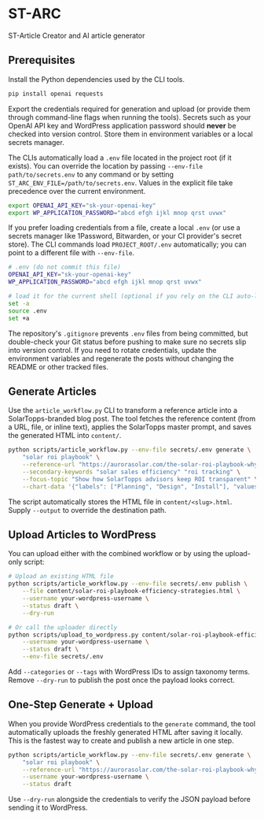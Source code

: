 # ST-ARC
ST-Article Creator and AI article generator

## Prerequisites

Install the Python dependencies used by the CLI tools.

```bash
pip install openai requests
```

Export the credentials required for generation and upload (or provide them through command-line flags when running the tools).
Secrets such as your OpenAI API key and WordPress application password should **never** be
checked into version control. Store them in environment variables or a local secrets manager.

The CLIs automatically load a `.env` file located in the project root (if it exists). You can
override the location by passing `--env-file path/to/secrets.env` to any command or by setting
`ST_ARC_ENV_FILE=/path/to/secrets.env`. Values in the explicit file take precedence over the
current environment.

```bash
export OPENAI_API_KEY="sk-your-openai-key"
export WP_APPLICATION_PASSWORD="abcd efgh ijkl mnop qrst uvwx"
```

If you prefer loading credentials from a file, create a local `.env` (or use a secrets
manager like 1Password, Bitwarden, or your CI provider's secret store). The CLI commands load
`PROJECT_ROOT/.env` automatically; you can point to a different file with `--env-file`.

```bash
# .env (do not commit this file)
OPENAI_API_KEY="sk-your-openai-key"
WP_APPLICATION_PASSWORD="abcd efgh ijkl mnop qrst uvwx"

# load it for the current shell (optional if you rely on the CLI auto-loader)
set -a
source .env
set +a
```

The repository's `.gitignore` prevents `.env` files from being committed, but double-check
your Git status before pushing to make sure no secrets slip into version control. If you need
to rotate credentials, update the environment variables and regenerate the posts without
changing the README or other tracked files.

## Generate Articles

Use the `article_workflow.py` CLI to transform a reference article into a SolarTopps-branded blog post. The tool fetches the
reference content (from a URL, file, or inline text), applies the SolarTopps master prompt, and saves the generated HTML into
`content/`.

```bash
python scripts/article_workflow.py --env-file secrets/.env generate \
    "solar roi playbook" \
    --reference-url "https://aurorasolar.com/the-solar-roi-playbook-why-efficiency-is-your-new-competitive-edge/" \
    --secondary-keywords "solar sales efficiency" "roi tracking" \
    --focus-topic "Show how SolarTopps advisors keep ROI transparent" \
    --chart-data '{"labels": ["Planning", "Design", "Install"], "values": [12, 8, 6]}'
```

The script automatically stores the HTML file in `content/<slug>.html`. Supply `--output` to override the destination path.

## Upload Articles to WordPress

You can upload either with the combined workflow or by using the upload-only script:

```bash
# Upload an existing HTML file
python scripts/article_workflow.py --env-file secrets/.env publish \
    --file content/solar-roi-playbook-efficiency-strategies.html \
    --username your-wordpress-username \
    --status draft \
    --dry-run

# Or call the uploader directly
python scripts/upload_to_wordpress.py content/solar-roi-playbook-efficiency-strategies.html \
    --username your-wordpress-username \
    --status draft \
    --env-file secrets/.env
```

Add `--categories` or `--tags` with WordPress IDs to assign taxonomy terms. Remove `--dry-run` to publish the post once the
payload looks correct.

## One-Step Generate + Upload

When you provide WordPress credentials to the `generate` command, the tool automatically uploads the freshly generated HTML
after saving it locally. This is the fastest way to create and publish a new article in one step.

```bash
python scripts/article_workflow.py --env-file secrets/.env generate \
    "solar roi playbook" \
    --reference-url "https://aurorasolar.com/the-solar-roi-playbook-why-efficiency-is-your-new-competitive-edge/" \
    --username your-wordpress-username \
    --status draft
```

Use `--dry-run` alongside the credentials to verify the JSON payload before sending it to WordPress.
